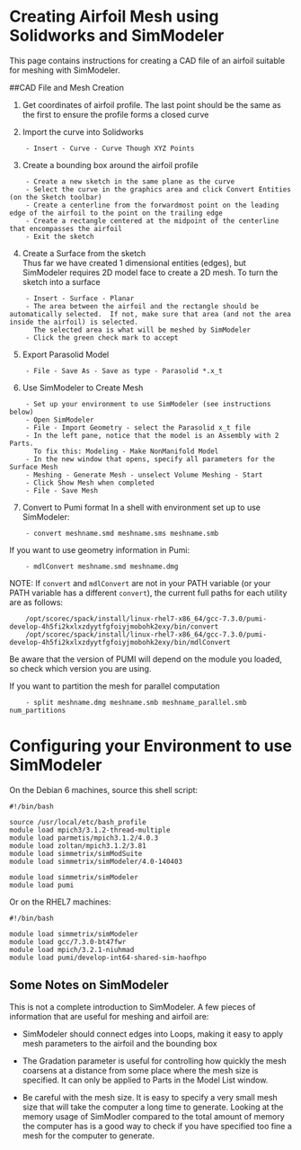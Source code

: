 # Creating Airfoil Mesh using Solidworks and SimModeler
This page contains instructions for creating a CAD file of an airfoil suitable for meshing with SimModeler.


##CAD File and Mesh Creation

1. Get coordinates of airfoil profile.  The last point should be the same as the first to ensure the profile forms a closed curve

2.  Import the curve into Solidworks
```
    - Insert - Curve - Curve Though XYZ Points
```

3. Create a bounding box around the airfoil profile
```
    - Create a new sketch in the same plane as the curve
    - Select the curve in the graphics area and click Convert Entities (on the Sketch toolbar)
    - Create a centerline from the forwardmost point on the leading edge of the airfoil to the point on the trailing edge
    - Create a rectangle centered at the midpoint of the centerline that encompasses the airfoil
    - Exit the sketch
```

4. Create a Surface from the sketch  
Thus far we have created 1 dimensional entities (edges), but SimModeler requires 2D model face to create a 2D mesh.  To turn the sketch into a surface
```
    - Insert - Surface - Planar
    - The area between the airfoil and the rectangle should be automatically selected.  If not, make sure that area (and not the area inside the airfoil) is selected.  
      The selected area is what will be meshed by SimModeler
    - Click the green check mark to accept
```

5. Export Parasolid Model
```
    - File - Save As - Save as type - Parasolid *.x_t
```
	
6.  Use SimModeler to Create Mesh
```
    - Set up your environment to use SimModeler (see instructions below)
    - Open SimModeler
    - File - Import Geometry - select the Parasolid x_t file
    - In the left pane, notice that the model is an Assembly with 2 Parts.
      To fix this: Modeling - Make NonManifold Model 
    - In the new window that opens, specify all parameters for the Surface Mesh
    - Meshing - Generate Mesh - unselect Volume Meshing - Start
    - Click Show Mesh when completed
    - File - Save Mesh
```

7.  Convert to Pumi format
In a shell with environment set up to use SimModeler:
```
    - convert meshname.smd meshname.sms meshname.smb
```
If you want to use geometry information in Pumi:
```
    - mdlConvert meshname.smd meshname.dmg
```
NOTE: If `convert` and `mdlConvert` are not in your PATH variable (or your PATH variable has a different `convert`), the current full paths for each utility are as follows:
```
    /opt/scorec/spack/install/linux-rhel7-x86_64/gcc-7.3.0/pumi-develop-4h5fi2kxlxzdyytfgfoiyjmobohk2exy/bin/convert
    /opt/scorec/spack/install/linux-rhel7-x86_64/gcc-7.3.0/pumi-develop-4h5fi2kxlxzdyytfgfoiyjmobohk2exy/bin/mdlConvert
```
Be aware that the version of PUMI will depend on the module you loaded, so check which version you are using.

If you want to partition the mesh for parallel computation
```
    - split meshname.dmg meshname.smb meshname_parallel.smb num_partitions
```

# Configuring your Environment to use SimModeler

On the Debian 6 machines, source this shell script:
```
#!/bin/bash

source /usr/local/etc/bash_profile
module load mpich3/3.1.2-thread-multiple
module load parmetis/mpich3.1.2/4.0.3
module load zoltan/mpich3.1.2/3.81
module load simmetrix/simModSuite
module load simmetrix/simModeler/4.0-140403

module load simmetrix/simModeler
module load pumi
```

Or on the RHEL7 machines:
```
#!/bin/bash

module load simmetrix/simModeler
module load gcc/7.3.0-bt47fwr
module load mpich/3.2.1-niuhmad 
module load pumi/develop-int64-shared-sim-haofhpo
```

## Some Notes on SimModeler
This is not a complete introduction to SimModeler.  A few pieces of information that are useful for meshing and airfoil are:

* SimModeler should connect edges into Loops, making it easy to apply mesh parameters to the airfoil and the bounding box

* The Gradation parameter is useful for controlling how quickly the mesh coarsens at a distance from some place where the mesh size is specified.  It can only be applied to Parts in the Model List window. 
	
* Be careful with the mesh size.  It is easy to specify a very small mesh size that will take the computer a long time to generate.  Looking at the memory usage of SimModler compared to the total amount of memory the computer has is a good way to check if you have specified too fine a mesh for the computer to generate.


